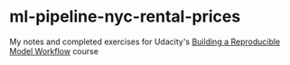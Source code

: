 # ml-pipeline-nyc-rental-prices

My notes and completed exercises for Udacity's [Building a Reproducible Model Workflow](https://www.udacity.com/course/building-a-reproducible-model-workflow--cd0581) course